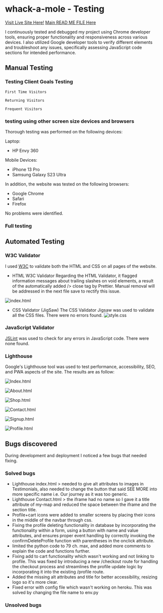 # whack-a-mole - Testing

[Visit Live Site Here!](https://blingz-bbae80235bc4.herokuapp.com/)
[Main READ ME FILE Here](https://github.com/zaicodes/blingz-accessories)

I continuously tested and debugged my project using Chrome developer tools, ensuring proper functionality and responsiveness across various devices. I also utilized Google developer tools to verify different elements and troubleshoot any issues, specifically assessing JavaScript code sections for intended performance.

## Manual Testing

### Testing Client Goals Testing

`First Time Visitors`

`Returning Visitors`

`Frequent Visitors`

### testing using other screen size devices and browsers

Thorough testing was performed on the following devices:

Laptop:

- HP Envy 360

Mobile Devices:

- iPhone 13 Pro
- Samsung Galaxy S23 Ultra

In addition, the website was tested on the following browsers:

- Google Chrome
- Safari
- Firefox

No problems were identified.

### Full testing

## Automated Testing

### W3C Validator

I used [W3C](https://validator.w3.org/) to validate both the HTML and CSS on all pages of the website.

- HTML W3C Validator
Regarding the HTML Validator, it flagged information messages about trailing slashes on void elements, a result of the automatically added /> close tag by Prettier. 
Manual removal will be addressed in the next file save to rectify this issue.

![index.html]()

- CSS Validator (JigSaw)
The CSS Validator Jigsaw was used to validate all the CSS files. There were no errors found.
![style.css]()

### JavaScript Validator

[JSLint](http://www.jslint.com/) was used to check for any errors in JavaScript code. There were none found.

### Lighthouse
Google's Lighthouse tool was used to test performance, accessibility, SEO,
and PWA aspects of the site. The results are as follow:

![Index.html]()

![About.html]()

![Shop.html]()

![Contact.html]()

![Signup.html]()

![Profile.html]()


## Bugs discovered

During development and deployment I noticed a few bugs that needed fixing.

### Solved bugs
- Lighthouse index.html > needed to give alt attributes to images in Testimonials, also needed to change the button that said SEE MORE into more specific name i.e. Our journey as it was too generic. 
- Lighthouse Contact.html > the iframe had no name so I gave it a title attribute of my-map and reduced the space between the iframe and the section title.
- Profile+cart icons were added to smaller screens by placing their icons in the middle of the navbar through css.
- Fixing the profile deleting functionality in database by incorporating the functionality within a form, using a button with name and value attributes, and ensures proper event handling by correctly invoking the confirmDeleteProfile function with parentheses in the onclick attribute.
- limited the python code to 79 ch. max, and added more comments to explain the code and functions further.
- Fixing add to cart functionality which wasn't working and not linking to profile. This was fixed by introducing a new /checkout route for handling the checkout process and streamlines the profile update logic by incorporating it into the existing /profile route.
- Added the missing alt attributes and title for better accessibility, resizing logo so it's more clear.
- Fixed error with config file which wasn't working on heroku. This was solved by changing the file name to env.py


### Unsolved bugs
